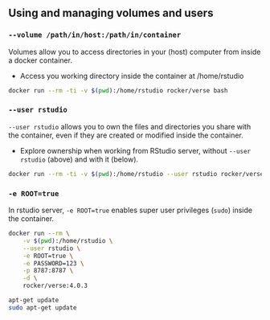 ## Using and managing volumes and users

### `--volume /path/in/host:/path/in/container`

Volumes allow you to access directories in your (host) computer from inside a
docker container.

* Access you working directory inside the container at /home/rstudio

```bash
docker run --rm -ti -v $(pwd):/home/rstudio rocker/verse bash
```

### `--user rstudio`

`--user rstudio` allows you to own the files and directories you share with the
container, even if they are created or modified inside the container.

* Explore ownership when working from RStudio server, without `--user rstudio`
(above) and with it (below).

```bash
docker run --rm -ti -v $(pwd):/home/rstudio --user rstudio rocker/verse bash
```

### `-e ROOT=true`

In rstudio server, `-e ROOT=true` enables super user privileges (`sudo`) inside
the container.

```bash
docker run --rm \
    -v $(pwd):/home/rstudio \
    --user rstudio \
    -e ROOT=true \
    -e PASSWORD=123 \
    -p 8787:8787 \
    -d \
    rocker/verse:4.0.3

apt-get update
sudo apt-get update
```
